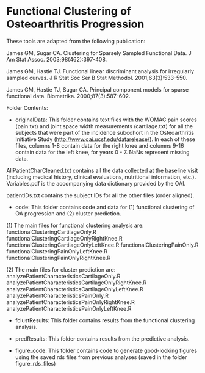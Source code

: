 # Functional Clustering of Osteoarthritis Progression

These tools are adapted from the following publication:

James GM, Sugar CA. Clustering for Sparsely Sampled Functional Data. J Am Stat Assoc. 2003;98(462):397-408.

James GM, Hastie TJ. Functional linear discriminant analysis for irregularly sampled curves. J R Stat Soc Ser B Stat Methodol. 2001;63(3):533-550. 

James GM, Hastie TJ, Sugar CA. Principal component models for sparse functional data. Biometrika. 2000;87(3):587-602. 


Folder Contents:

 - originalData:
This folder contains text files with the WOMAC pain scores (pain.txt) and joint space width measurements (cartilage.txt) for all the subjects that were part of the incidence subcohort in the Osteoarthritis Initiative Study (http://www.oai.ucsf.edu/datarelease/). In each of these files, columns 1-8 contain data for the right knee and columns 9-16 contain data for the left knee, for years 0 - 7. NaNs represent missing data. 

AllPatientCharCleaned.txt contains all the data collected at the baseline visit (including medical history, clinical evaluations, nutritional information, etc.). Variables.pdf is the accompanying data dictionary provided by the OAI.

patientIDs.txt contains the subject IDs for all the other files (order aligned).


 - code:
This folder contains code and data for (1) functional clustering of OA progression and (2) cluster prediction. 

(1) The main files for functional clustering analysis are:
functionalClusteringCartilageOnly.R
functionalClusteringCartilageOnlyRightKnee.R
functionalClusteringCartilageOnlyLeftKnee.R
functionalClusteringPainOnly.R
functionalClusteringPainOnlyLeftKnee.R
functionalClusteringPainOnlyRightKnee.R

(2) The main files for cluster prediction are:
analyzePatientCharacteristicsCartilageOnly.R
analyzePatientCharacteristicsCartilageOnlyRightKnee.R 
analyzePatientCharacteristicsCartilageOnlyLeftKnee.R  
analyzePatientCharacteristicsPainOnly.R
analyzePatientCharacteristicsPainOnlyRightKnee.R 
analyzePatientCharacteristicsPainOnlyLeftKnee.R  


 - fclustResults:
This folder contains results from the functional clustering analysis.


 - predResults:
This folder contains results from the predictive analysis.


 - figure_code:
This folder contains code to generate good-looking figures using the saved rds files from previous analyses (saved in the folder figure_rds_files)



